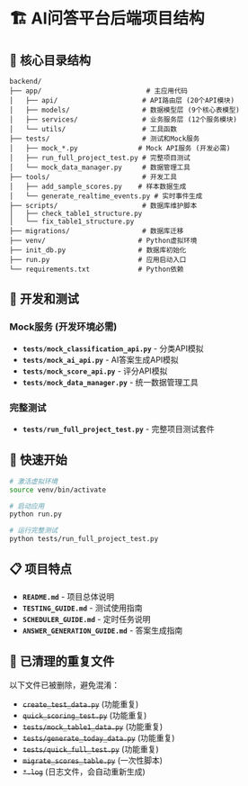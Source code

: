 # 🏗️ AI问答平台后端项目结构

## 📂 核心目录结构

```
backend/
├── app/                          # 主应用代码
│   ├── api/                     # API路由层 (20个API模块)
│   ├── models/                  # 数据模型层 (9个核心表模型)
│   ├── services/                # 业务服务层 (12个服务模块)
│   └── utils/                   # 工具函数
├── tests/                       # 测试和Mock服务
│   ├── mock_*.py               # Mock API服务 (开发必需)
│   ├── run_full_project_test.py # 完整项目测试
│   └── mock_data_manager.py     # 数据管理工具
├── tools/                       # 开发工具
│   ├── add_sample_scores.py    # 样本数据生成
│   └── generate_realtime_events.py # 实时事件生成
├── scripts/                     # 数据库维护脚本
│   ├── check_table1_structure.py
│   └── fix_table1_structure.py
├── migrations/                  # 数据库迁移
├── venv/                       # Python虚拟环境
├── init_db.py                  # 数据库初始化
├── run.py                      # 应用启动入口
└── requirements.txt            # Python依赖
```

## 🧪 开发和测试

### Mock服务 (开发环境必需)
- **`tests/mock_classification_api.py`** - 分类API模拟
- **`tests/mock_ai_api.py`** - AI答案生成API模拟
- **`tests/mock_score_api.py`** - 评分API模拟
- **`tests/mock_data_manager.py`** - 统一数据管理工具

### 完整测试
- **`tests/run_full_project_test.py`** - 完整项目测试套件

## 🚀 快速开始

```bash
# 激活虚拟环境
source venv/bin/activate

# 启动应用
python run.py

# 运行完整测试
python tests/run_full_project_test.py
```

## 📋 项目特点

- **`README.md`** - 项目总体说明
- **`TESTING_GUIDE.md`** - 测试使用指南
- **`SCHEDULER_GUIDE.md`** - 定时任务说明
- **`ANSWER_GENERATION_GUIDE.md`** - 答案生成指南

## 🧹 已清理的重复文件

以下文件已被删除，避免混淆：
- ~~`create_test_data.py`~~ (功能重复)
- ~~`quick_scoring_test.py`~~ (功能重复)  
- ~~`tests/mock_table1_data.py`~~ (功能重复)
- ~~`tests/generate_today_data.py`~~ (功能重复)
- ~~`tests/quick_full_test.py`~~ (功能重复)
- ~~`migrate_scores_table.py`~~ (一次性脚本)
- ~~`*.log`~~ (日志文件，会自动重新生成) 